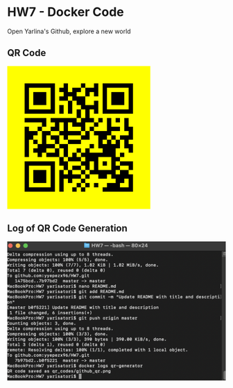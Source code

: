 # HW7 - Docker Code

Open Yarlina's Github, explore a new world

## QR Code

![GitHub QR Code](qr_codes/github_qr.png)

## Log of QR Code Generation
![Log of QR Code Generation](log_image.png)
